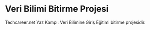 # Veri Bilimi Bitirme Projesi
Techcareer.net Yaz Kampı: Veri Bilimine Giriş Eğitimi bitirme projesidir.
